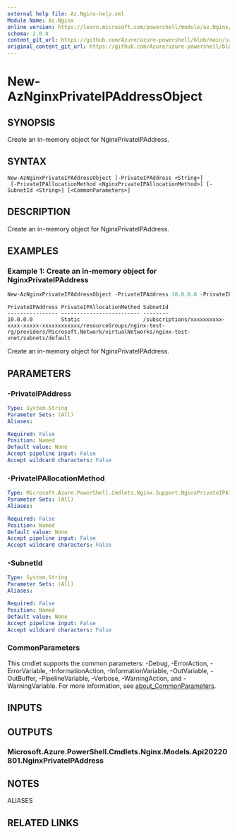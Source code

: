 ```yaml
---
external help file: Az.Nginx-help.xml
Module Name: Az.Nginx
online version: https://learn.microsoft.com/powershell/module/az.Nginx/new-AzNginxPrivateIPAddressObject
schema: 2.0.0
content_git_url: https://github.com/Azure/azure-powershell/blob/main/src/Nginx/Nginx/help/New-AzNginxPrivateIPAddressObject.md
original_content_git_url: https://github.com/Azure/azure-powershell/blob/main/src/Nginx/Nginx/help/New-AzNginxPrivateIPAddressObject.md
---
```


# New-AzNginxPrivateIPAddressObject

## SYNOPSIS
Create an in-memory object for NginxPrivateIPAddress.

## SYNTAX

```
New-AzNginxPrivateIPAddressObject [-PrivateIPAddress <String>]
 [-PrivateIPAllocationMethod <NginxPrivateIPAllocationMethod>] [-SubnetId <String>] [<CommonParameters>]
```

## DESCRIPTION
Create an in-memory object for NginxPrivateIPAddress.

## EXAMPLES

### Example 1: Create an in-memory object for NginxPrivateIPAddress
```powershell
New-AzNginxPrivateIPAddressObject -PrivateIPAddress 10.0.0.0 -PrivateIPAllocationMethod Static -SubnetId /subscriptions/xxxxxxxxxx-xxxx-xxxxx-xxxxxxxxxxxx/resourceGroups/nginx-test-rg/providers/Microsoft.Network/virtualNetworks/nginx-test-vnet/subnets/default
```

```output
PrivateIPAddress PrivateIPAllocationMethod SubnetId
---------------- ------------------------- --------
10.0.0.0         Static                    /subscriptions/xxxxxxxxxx-xxxx-xxxxx-xxxxxxxxxxxx/resourceGroups/nginx-test-rg/providers/Microsoft.Network/virtualNetworks/nginx-test-vnet/subnets/default
```

Create an in-memory object for NginxPrivateIPAddress.

## PARAMETERS

### -PrivateIPAddress

```yaml
Type: System.String
Parameter Sets: (All)
Aliases:

Required: False
Position: Named
Default value: None
Accept pipeline input: False
Accept wildcard characters: False
```

### -PrivateIPAllocationMethod

```yaml
Type: Microsoft.Azure.PowerShell.Cmdlets.Nginx.Support.NginxPrivateIPAllocationMethod
Parameter Sets: (All)
Aliases:

Required: False
Position: Named
Default value: None
Accept pipeline input: False
Accept wildcard characters: False
```

### -SubnetId

```yaml
Type: System.String
Parameter Sets: (All)
Aliases:

Required: False
Position: Named
Default value: None
Accept pipeline input: False
Accept wildcard characters: False
```

### CommonParameters
This cmdlet supports the common parameters: -Debug, -ErrorAction, -ErrorVariable, -InformationAction, -InformationVariable, -OutVariable, -OutBuffer, -PipelineVariable, -Verbose, -WarningAction, and -WarningVariable. For more information, see [about_CommonParameters](http://go.microsoft.com/fwlink/?LinkID=113216).

## INPUTS

## OUTPUTS

### Microsoft.Azure.PowerShell.Cmdlets.Nginx.Models.Api20220801.NginxPrivateIPAddress

## NOTES

ALIASES

## RELATED LINKS
